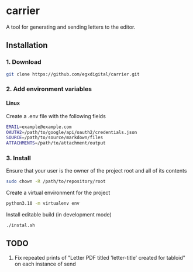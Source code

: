 # carrier

A tool for generating and sending letters to the editor.

## Installation
### 1. Download
```bash
git clone https://github.com/egxdigital/carrier.git
```

### 2. Add environment variables
#### Linux
Create a .env file with the following fields

```bash
EMAIL=example@example.com
OAUTH2=/path/to/google/api/oauth2/credentials.json
SOURCE=/path/to/source/markdown/files
ATTACHMENTS=/path/to/attachment/output
```

### 3. Install
Ensure that your user is the owner of the project root and all of its contents

```bash
sudo chown -R /path/to/repository/root
```

Create a virtual environment for the project

```bash
python3.10 -m virtualenv env
```

Install editable build (in development mode)

```bash
./instal.sh
```

## TODO
1. Fix repeated prints of "Letter PDF titled 'letter-title' created for tabloid" on each instance of send